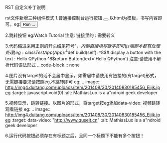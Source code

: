 RST 自定义补丁说明

rst文件新增三种组件模式
1.普通接控制台运行按钮
    <button></button>
    以html为模板，书写内容即可。eg:<button>Run ...</button>

2.跳转按钮
    <jumpbutton data-url=""></jumpbutton>
    eg:<jumpbutton data-url="http\://www.baidu.com">Watch Tutorial</jumpbutton>
    注意: 链接里的 : 需要转义

3.代码缩进采用正则的开头结尾符号^$，内部直接填写数字即可(js端脚本都有处理处理)
    eg: class TestApp(App):
            ^4$def build(self):
                ^8$# display a button with the text : Hello QPython 
                ^8$return Button(text='Hello QPython')
    注意:请使用不解析代码语法形式
        ..  code-block :: none

4.图片没有target的话不会居中显示，如需居中请使用有链接的(有target)形式，无需链接要求请按照eg,不跳转即可
    eg:    .. image:: http://img4.duitang.com/uploads/item/201408/30/20140830185456_Eijik.jpeg
           :target: javascript:void(0)
           :alt: MathiasLuo is a a"ndroid geek developer

5.视频显示，跳转链接。以图片的形式，将target按eg添加data-video: 视频跳转观看链接
    eg:     .. image:: http://img4.duitang.com/uploads/item/201408/30/20140830185456_Eijik.jpeg
            :target: data-video: "http://www.quseit.cn"
            :alt: MathiasLuo is a a"ndroid geek developer

6.运行代码按钮必须存在有标题之后，且同一个标题下不能有多个按钮！

